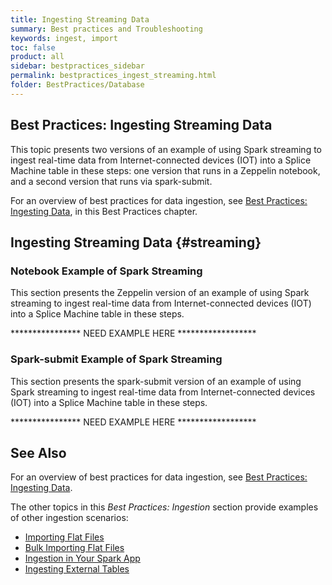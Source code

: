 ```yaml
---
title: Ingesting Streaming Data
summary: Best practices and Troubleshooting
keywords: ingest, import
toc: false
product: all
sidebar: bestpractices_sidebar
permalink: bestpractices_ingest_streaming.html
folder: BestPractices/Database
---
```

<section>
<div class="TopicContent" data-swiftype-index="true" markdown="1">

# ﻿Best Practices: Ingesting Streaming Data
This topic presents two versions of an example of using Spark streaming to ingest real-time data from Internet-connected devices (IOT) into a Splice Machine table in these steps: one version that runs in a Zeppelin notebook, and a second version that runs via spark-submit.

For an overview of best practices for data ingestion, see [Best Practices: Ingesting Data](bestpractices_ingest_overview.html), in this Best Practices chapter.

## Ingesting Streaming Data  {#streaming}


### Notebook Example of  Spark Streaming
This section presents the Zeppelin version of an example of using Spark streaming to ingest real-time data from Internet-connected devices (IOT) into a Splice Machine table in these steps.

**************** NEED EXAMPLE HERE ******************

### Spark-submit Example of  Spark Streaming
This section presents the spark-submit version of an example of using Spark streaming to ingest real-time data from Internet-connected devices (IOT) into a Splice Machine table in these steps.

**************** NEED EXAMPLE HERE ******************




## See Also

For an overview of best practices for data ingestion, see [Best Practices: Ingesting Data](bestpractices_ingest_overview.html).

The other topics in this *Best Practices: Ingestion* section provide examples of other ingestion scenarios:

* [Importing Flat Files](bestpractices_ingest_import.html)
* [Bulk Importing Flat Files](bestpractices_ingest_bulkimport.html)
* [Ingestion in Your Spark App](bestpractices_ingest_sparkapp.html)
* [Ingesting External Tables](bestpractices_ingest_externaltbl.html)


</div>
</section>
